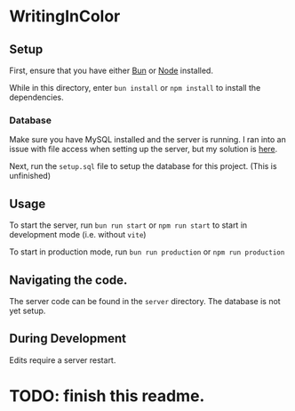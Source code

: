 # WritingInColor

## Setup
First, ensure that you have either [Bun](https://bun.run/) or [Node](https://nodejs.org/) installed. 

While in this directory, enter `bun install` or `npm install` to install the dependencies.


### Database
Make sure you have MySQL installed and the server is running. 
I ran into an issue with file access when setting up the server, but my solution is [here](https://stackoverflow.com/questions/53242775/mysql-server-instance-8-0-13-automatically-turned-off-and-on-randomly/78618450#78618450).

Next, run the `setup.sql` file to setup the database for this project. (This is unfinished)

## Usage
To start the server, run `bun run start` or `npm run start` to start in development mode (i.e. without `vite`)

To start in production mode, run `bun run production` or `npm run production`

## Navigating the code.
The server code can be found in the `server` directory. The database is not yet setup. 

## During Development
Edits require a server restart.

# TODO: finish this readme.